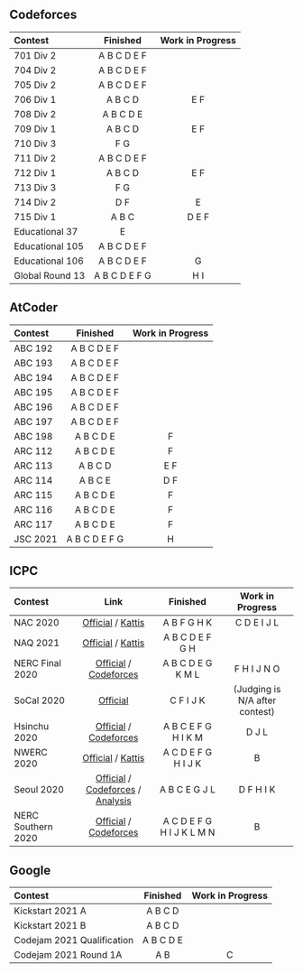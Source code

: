 ## Codeforces

| Contest | Finished | Work in Progress |
| :- | :-: | :-: |
| 701 Div 2 | A B C D E F | |
| 704 Div 2 | A B C D E F | |
| 705 Div 2 | A B C D E F | |
| 706 Div 1 | A B C D | E F |
| 708 Div 2 | A B C D E |
| 709 Div 1 | A B C D | E F |
| 710 Div 3 | F G | |
| 711 Div 2 | A B C D E F | |
| 712 Div 1 | A B C D | E F |
| 713 Div 3 | F G | |
| 714 Div 2 | D F | E |
| 715 Div 1 | A B C | D E F |
| Educational 37 | E | |
| Educational 105 | A B C D E F | |
| Educational 106 | A B C D E F | G |
| Global Round 13 | A B C D E F G | H I |

## AtCoder

| Contest | Finished | Work in Progress |
| :- | :-: | :-: |
| ABC 192 | A B C D E F | |
| ABC 193 | A B C D E F | |
| ABC 194 | A B C D E F | |
| ABC 195 | A B C D E F | |
| ABC 196 | A B C D E F | |
| ABC 197 | A B C D E F | |
| ABC 198 | A B C D E | F |
| ARC 112 | A B C D E | F |
| ARC 113 | A B C D | E F |
| ARC 114 | A B C E | D F |
| ARC 115 | A B C D E | F |
| ARC 116 | A B C D E | F |
| ARC 117 | A B C D E | F |
| JSC 2021 | A B C D E F G | H |

## ICPC

| Contest | Link | Finished | Work in Progress |
| :- | :-: | :-: | :-: |
| NAC 2020 | [Official](https://nac.icpc.global/history/2020/scoreboard/) / [Kattis](https://open.kattis.com/contests/nac20open) | A B F G H K | C D E I J L |
| NAQ 2021 | [Official](https://www.icpc.org/icpc-north-america-qualifier) / [Kattis](https://open.kattis.com/contests/naq20open)  | A B C D E F G H | |
| NERC Final 2020 | [Official](https://nerc.itmo.ru/information/index.html) / [Codeforces](https://codeforces.com/gym/102896) | A B C D E G K M L | F H I J N O |
| SoCal 2020 | [Official](http://socalcontest.org/current/index.shtml) | C F I J K | (Judging is N/A after contest) |
| Hsinchu 2020 | [Official](https://icpc2020.ntub.edu.tw/) / [Codeforces](https://codeforces.com/gym/102835) | A B C E F G H I K M | D J L |
| NWERC 2020 | [Official](https://www.nwerc.eu/) / [Kattis](https://open.kattis.com/problem-sources/Northwestern%20Europe%20Regional%20Contest%20%28NWERC%29%202020) | A C D E F G H I J K | B |
| Seoul 2020 | [Official](http://icpckorea.org/) / [Codeforces](https://codeforces.com/gym/102920) / [Analysis](https://koosaga.com/263) | A B C E G J L | D F H I K |
| NERC Southern 2020 | [Official](https://neerc.ifmo.ru/subregions/southern.html) / [Codeforces](https://codeforces.com/contest/1468) | A C D E F G H I J K L M N | B |

## Google

| Contest | Finished | Work in Progress |
| :- | :-: | :-: |
| Kickstart 2021 A | A B C D | |
| Kickstart 2021 B | A B C D | |
| Codejam 2021 Qualification | A B C D E | |
| Codejam 2021 Round 1A | A B | C |
